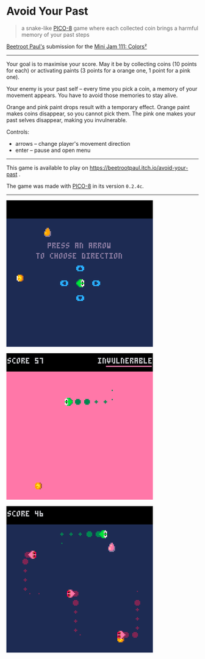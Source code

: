 # Avoid Your Past

> a snake-like [PICO-8](https://www.lexaloffle.com/pico-8.php) game where each collected coin brings a harmful memory of your past steps

[Beetroot Paul\'s](https://beetrootpaul.com) submission for the [Mini Jam 111: Colors²](https://itch.io/jam/mini-jam-111-colors)

---

Your goal is to maximise your score. May it be by collecting coins (10 points for each) or activating paints (3 points for a orange one, 1 point for a pink one).

Your enemy is your past self – every time you pick a coin, a memory of your movement appears. You have to avoid those memories to stay alive.

Orange and pink paint drops result with a temporary effect. Orange paint makes coins disappear, so you cannot pick them. The pink one makes your past selves disappear, making you invulnerable.

Controls:
- arrows – change player's movement direction
- enter – pause and open menu

---

This game is available to play on https://beetrootpaul.itch.io/avoid-your-past .

The game was made with [PICO-8](https://www.lexaloffle.com/pico-8.php) in its version `0.2.4c`.

---

![](./dist/screenshots/screenshot-arrows.png)

![](./dist/screenshots/screenshot-invulnerable.png)

![](./dist/screenshots/screenshot-normal.png)
